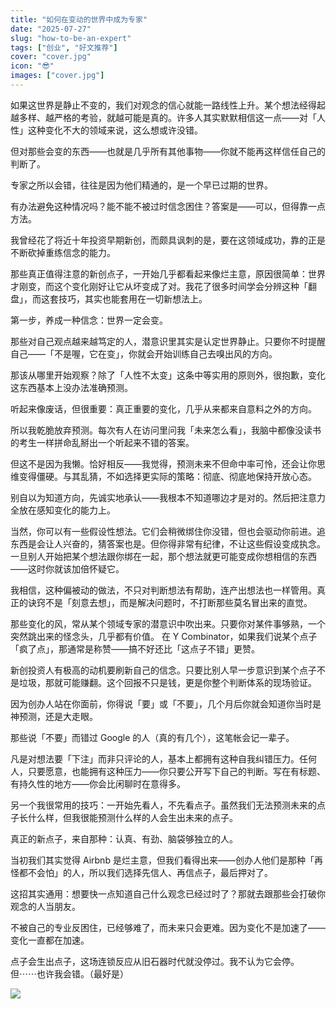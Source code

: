 ```yaml
---
title: "如何在变动的世界中成为专家"
date: "2025-07-27"
slug: "how-to-be-an-expert"
tags: ["创业", "好文推荐"]
cover: "cover.jpg"
icon: "😎"
images: ["cover.jpg"]
---
```

如果这世界是静止不变的，我们对观念的信心就能一路线性上升。某个想法经得起越多样、越严格的考验，就越可能是真的。许多人其实默默相信这一点——对「人性」这种变化不大的领域来说，这么想或许没错。



但对那些会变的东西——也就是几乎所有其他事物——你就不能再这样信任自己的判断了。



专家之所以会错，往往是因为他们精通的，是一个早已过期的世界。



有办法避免这种情况吗？能不能不被过时信念困住？答案是——可以，但得靠一点方法。



我曾经花了将近十年投资早期新创，而颇具讽刺的是，要在这领域成功，靠的正是不断砍掉重练信念的能力。



那些真正值得注意的新创点子，一开始几乎都看起来像烂主意，原因很简单：世界才刚变，而这个变化刚好让它从坏变成了对。我花了很多时间学会分辨这种「翻盘」，而这套技巧，其实也能套用在一切新想法上。



第一步，养成一种信念：世界一定会变。



那些对自己观点越来越笃定的人，潜意识里其实是认定世界静止。只要你不时提醒自己——「不是喔，它在变」，你就会开始训练自己去嗅出风的方向。



那该从哪里开始观察？除了「人性不太变」这条中等实用的原则外，很抱歉，变化这东西基本上没办法准确预测。



听起来像废话，但很重要：真正重要的变化，几乎从来都来自意料之外的方向。



所以我乾脆放弃预测。每次有人在访问里问我「未来怎么看」，我脑中都像没读书的考生一样拼命乱掰出一个听起来不错的答案。



但这不是因为我懒。恰好相反——我觉得，预测未来不但命中率可怜，还会让你思维变得僵硬。与其乱猜，不如选择更实际的策略：彻底、彻底地保持开放心态。



别自以为知道方向，先诚实地承认——我根本不知道哪边才是对的。然后把注意力全放在感知变化的能力上。



当然，你可以有一些假设性想法。它们会稍微绑住你没错，但也会驱动你前进。追东西是会让人兴奋的，猜答案也是。但你得非常有纪律，不让这些假设变成执念。
一旦别人开始把某个想法跟你绑在一起，那个想法就更可能变成你想相信的东西——这时你就该加倍怀疑它。



我相信，这种偏被动的做法，不只对判断想法有帮助，连产出想法也一样管用。真正的诀窍不是「刻意去想」，而是解决问题时，不打断那些莫名冒出来的直觉。



那些变化的风，常从某个领域专家的潜意识中吹出来。只要你对某件事够熟，一个突然跳出来的怪念头，几乎都有价值。
在 Y Combinator，如果我们说某个点子「疯了点」，那通常是称赞——搞不好还比「这点子不错」更赞。



新创投资人有极高的动机要刷新自己的信念。只要比别人早一步意识到某个点子不是垃圾，那就可能赚翻。这个回报不只是钱，更是你整个判断体系的现场验证。



因为创办人站在你面前，你得说「要」或「不要」，几个月后你就会知道你当时是神预测，还是大走眼。



那些说「不要」而错过 Google 的人（真的有几个），这笔帐会记一辈子。



凡是对想法要「下注」而非只评论的人，基本上都拥有这种自我纠错压力。任何人，只要愿意，也能拥有这种压力——你只要公开写下自己的判断。写在有标题、有持久性的地方——你会比闲聊时在意得多。



另一个我很常用的技巧：一开始先看人，不先看点子。虽然我们无法预测未来的点子长什么样，但我很能预测什么样的人会生出未来的点子。



真正的新点子，来自那种：认真、有劲、脑袋够独立的人。



当初我们其实觉得 Airbnb 是烂主意，但我们看得出来——创办人他们是那种「再怪都不会怕」的人，所以我们选择先信人、再信点子，最后押对了。



这招其实通用：想要快一点知道自己什么观念已经过时了？那就去跟那些会打破你观念的人当朋友。



不被自己的专业反困住，已经够难了，而未来只会更难。因为变化不是加速了——变化一直都在加速。



点子会生出点子，这场连锁反应从旧石器时代就没停过。我不认为它会停。
但⋯⋯也许我会错。（最好是）




![](https://prod-files-secure.s3.us-west-2.amazonaws.com/112d0858-5090-4d34-a606-b75eb8d65fd2/46476355-9cf3-4e99-9b7a-3531bc426380/1000202064.png?X-Amz-Algorithm=AWS4-HMAC-SHA256&X-Amz-Content-Sha256=UNSIGNED-PAYLOAD&X-Amz-Credential=ASIAZI2LB4665LMNFUXQ%2F20251003%2Fus-west-2%2Fs3%2Faws4_request&X-Amz-Date=20251003T154357Z&X-Amz-Expires=3600&X-Amz-Security-Token=IQoJb3JpZ2luX2VjELD%2F%2F%2F%2F%2F%2F%2F%2F%2F%2FwEaCXVzLXdlc3QtMiJIMEYCIQDd8gHwD1K4bu8pe53NyR0veBPDXu042ZKSBZgpGOwGMwIhAI85NLgllS5wfLRd1P%2Fo2zf%2BwovA3aW9rKbOat3gSnAvKv8DCEgQABoMNjM3NDIzMTgzODA1IgytgH4U7fQW8sxTzYAq3AMzSX08eaRj2R%2FbWdUKA5OTnQ3xb00K9LVmsm1VjAnw%2FpXvPnws25YTlNx67rxUylmJQGlD0MdBoRkvr9S6UIpi2lGsqstEeKdo6vlfScF%2F%2FihFyEhKIZtbA%2B3wEiDb1t4uFgaOxNxkz3m88UklNzWTd0xWZC%2BgSvhNC1qkNAGTkECl9XER%2F1tQHcOewjH0VIvDB2K1aGzvOGGoVKp8z6Du1vgaE%2BTtM3nnsbe5tPDe92emIt7Z6P4EKr5UUQOcolOigUF9WCKntNtlWyUnpYysjG7d9bmxYKsR7rsRth3U6xMwJxj8XHp4%2B%2B1U6HDY3qUbQQFy5rp9ItcE9iql6SWw5Mnp8DaUWLUI4Q2lIjSIZnXZSmQhWyNa9hYq5PqZY2KxGLDHN8bMBiyktehi9wtGP%2BH61jilytKLnDm1vO04yaKo61ok5vm5owL8XrdkyDcT7Dxu1ETKK%2BhJmVcKz2WBjNyGb5AKUsf3lmD4a4CRUnydNbReIuJTBmLduREzKdwg3JNKVU9mI1iHd7LLWibw3RshG836SAArZaXcrmdQVu1adQ32DOujBhuCrZjLAvg67tUTcHZzZfK3YIBqW5lPuYbSKdhQoAgtqSXU8CHAePdOoeen%2FRvCs40ZiTDD0v%2FGBjqkAcMfuScy1b7o1yt4oYHKdEkNY85uHQZFQFtepVyxsXT%2Fa9KIYKUtTMmMBOyOv2v3veZ%2Fry9StJEOw2JL8IyVgMwBGbAZwqOaqxeVmj3dqwz5sT8MqX%2FQQDkGG5gL2OMFCy44UEA%2BaQ%2B6%2BVWeAzXIfFbxIMfWFdNN0dQGQzLXfK4VNYRca6uIgQU62llMecryNUEZcP50j4sPaQv52JS3TsBVko5G&X-Amz-Signature=17f3a0facbbac5d44dcbddf6d01640834367ff8d264cb76ddd1f45fbde30bbe3&X-Amz-SignedHeaders=host&x-amz-checksum-mode=ENABLED&x-id=GetObject)

